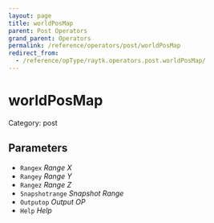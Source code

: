 ```yaml
---
layout: page
title: worldPosMap
parent: Post Operators
grand_parent: Operators
permalink: /reference/operators/post/worldPosMap
redirect_from:
  - /reference/opType/raytk.operators.post.worldPosMap/
---
```


# worldPosMap

Category: post



## Parameters

* `Rangex` *Range X*
* `Rangey` *Range Y*
* `Rangez` *Range Z*
* `Snapshotrange` *Snapshot Range*
* `Outputop` *Output OP*
* `Help` *Help*
